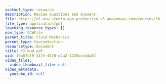 ```yaml
---
content_type: resource
description: Review questions and answers.
file: https://ol-ocw-studio-app-production.s3.amazonaws.com/courses/16-01-unified-engineering-i-ii-iii-iv-fall-2005-spring-2006/19a57df9317e4570d2a21235bce4da02_f2_mud.pdf
file_type: application/pdf
learning_resource_types: []
ocw_type: OCWFile
parent_title: Fluid Mechanics
parent_type: CourseSection
resourcetype: Document
title: f2_mud.pdf
uid: 19a57df9-317e-4570-d2a2-1235bce4da02
video_files:
  video_thumbnail_file: null
video_metadata:
  youtube_id: null
---
```

